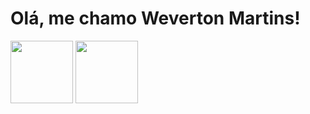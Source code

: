 # Olá, me chamo Weverton Martins!

<section>
  <img height=100 align="center" src="https://github-readme-stats.vercel.app/api?username=Weverton-Martins-Digital&show_icons=true&theme=neon"/>
  <img height=100 align="center" src="https://github-readme-stats.vercel.app/api/top-langs/?username=Weverton-Martins-Digital&layout=compact&theme=neon"/>
</section>
